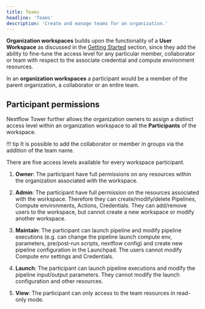 ```yaml
---
title: Teams 
headline: 'Teams'
description: 'Create and manage teams for an organization.'
---
```


**Organization workspaces** builds upon the functionality of a **User Workspace** as discussed in the [Getting Started](/getting-started/workspace/) section, since they add the ability to fine-tune the access level for any particular member, collaborator or team with respect to the associate credential and compute environment resources.

In an **organization workspaces** a participant would be a member of the parent organization, a collaborator or an entire team.

## Participant permissions

Nextflow Tower further allows the organization owners to assign a distinct access level within an organization workspace to all the **Participants** of the workspace.

!!! tip
    It is possible to add the collaborator or member in groups via the addition of the team name.

There are five access levels available for every workspace participant.

1. **Owner**: The participant have full permissions on any resources within the organization associated with the workspace.

2. **Admin**: The participant have full permission on the resources associated with the workspace. Therefore they can create/modify/delete Pipelines, Compute environments, Actions, Credentials. They can add/remove users to the workspace, but cannot create a new workspace or modify another workspace.

3. **Maintain**: The participant can launch pipeline and modify pipeline executions (e.g. can change the pipeline launch compute env, parameters, pre/post-run scripts, nextflow config) and create new pipeline configuration in the Launchpad. The users cannot modify Compute env settings and Credentials.

4. **Launch**: The participant can launch pipeline executions and modify the pipeline input/output parameters. They cannot modify the launch configuration and other resources.

5. **View**: The participant can only access to the team resources in read-only mode.
